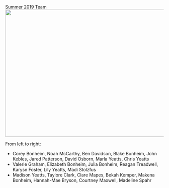 
<div class="header_3">
    <div>Summer 2019 Team</div>
</div>

<img width="720" height="405" src="/assets/images/2019/IMG_6665.JPG">

From left to right:
- Corey Bonheim, Noah McCarthy, Ben Davidson, Blake Bonheim, John Kebles, Jared Patterson, David Osborn, Marla Yeatts, Chris Yeatts
- Valerie Graham, Elizabeth Bonheim, Julia Bonheim, Reagan Treadwell, Karysn Foster, Lily Yeatts, Madi Stolzfus
- Madison Yeatts, Taylore Clark, Clare Mapes, Bekah Kemper, Makena Bonheim, Hannah-Mae Bryson, Courtney Maxwell, Madeline Spahr
